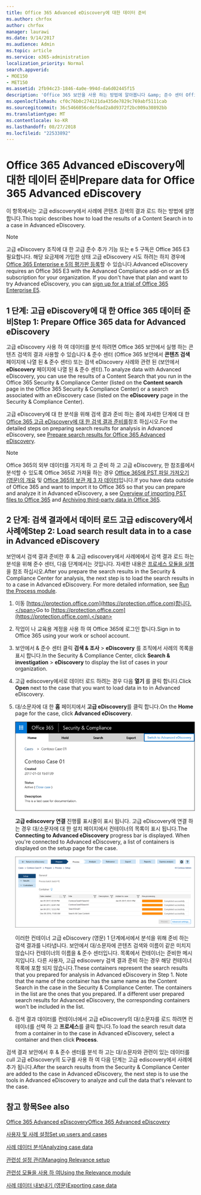 ```yaml
---
title: Office 365 Advanced eDiscovery에 대한 데이터 준비
ms.author: chrfox
author: chrfox
manager: laurawi
ms.date: 9/14/2017
ms.audience: Admin
ms.topic: article
ms.service: o365-administration
localization_priority: Normal
search.appverid:
- MOE150
- MET150
ms.assetid: 2fb94c23-1846-4a0e-994d-da6d02445f15
description: 'Office 365 보안을 사용 하는 방법에 알아봅니다 &amp; 준수 센터 Office 365 고급 eDiscovery 사용 하 여 분석을 위해 Office 365 데이터를 준비 합니다. '
ms.openlocfilehash: cf0c76b0c274121da435de7829c769abf5111cab
ms.sourcegitcommit: 36c5466056cdef6ad2a8d9372f2bc009a30892bb
ms.translationtype: MT
ms.contentlocale: ko-KR
ms.lasthandoff: 08/27/2018
ms.locfileid: "22533892"
---
```

# <a name="prepare-data-for-office-365-advanced-ediscovery"></a><span data-ttu-id="1e941-103">Office 365 Advanced eDiscovery에 대한 데이터 준비</span><span class="sxs-lookup"><span data-stu-id="1e941-103">Prepare data for Office 365 Advanced eDiscovery</span></span>

<span data-ttu-id="1e941-104">이 항목에서는 고급 ediscovery에서 사례에 콘텐츠 검색의 결과 로드 하는 방법에 설명 합니다.</span><span class="sxs-lookup"><span data-stu-id="1e941-104">This topic describes how to load the results of a Content Search in to a case in Advanced eDiscovery.</span></span> 
  
> [!NOTE]
> <span data-ttu-id="1e941-p101">고급 eDiscovery 조직에 대 한 고급 준수 추가 기능 또는 e 5 구독은 Office 365 E3 필요합니다. 해당 요금제에 가입한 상태 고급 eDiscovery 시도 하려는 하지 경우에 [Office 365 Enterprise e 5의 평가판 등록](https://go.microsoft.com/fwlink/p/?LinkID=698279)할 수 있습니다.</span><span class="sxs-lookup"><span data-stu-id="1e941-p101">Advanced eDiscovery requires an Office 365 E3 with the Advanced Compliance add-on or an E5 subscription for your organization. If you don't have that plan and want to try Advanced eDiscovery, you can [sign up for a trial of Office 365 Enterprise E5](https://go.microsoft.com/fwlink/p/?LinkID=698279).</span></span> 
  
## <a name="step-1-prepare-office-365-data-for-advanced-ediscovery"></a><span data-ttu-id="1e941-107">1 단계: 고급 eDiscovery에 대 한 Office 365 데이터 준비</span><span class="sxs-lookup"><span data-stu-id="1e941-107">Step 1: Prepare Office 365 data for Advanced eDiscovery</span></span>

<span data-ttu-id="1e941-108">고급 eDiscovery 사용 하 여 데이터를 분석 하려면 Office 365 보안에서 실행 하는 콘텐츠 검색의 결과 사용할 수 있습니다 &amp; 준수 센터 (Office 365 보안에서 **콘텐츠 검색** 페이지에 나열 된 &amp; 준수 센터) 또는 검색 eDiscovery 사례와 관련 된 (보안에서 **eDiscovery** 페이지에 나열 된 &amp; 준수 센터).</span><span class="sxs-lookup"><span data-stu-id="1e941-108">To analyze data with Advanced eDiscovery, you can use the results of a Content Search that you run in the Office 365 Security &amp; Compliance Center (listed on the **Content search** page in the Office 365 Security &amp; Compliance Center) or a search associated with an eDiscovery case (listed on the **eDiscovery** page in the Security &amp; Compliance Center).</span></span> 
  
<span data-ttu-id="1e941-109">고급 eDiscovery에 대 한 분석을 위해 검색 결과 준비 하는 중에 자세한 단계에 대 한 [Office 365 고급 eDiscovery에 대 한 검색 결과 준비를](prepare-search-results-for-advanced-ediscovery.md)참조 하십시오.</span><span class="sxs-lookup"><span data-stu-id="1e941-109">For the detailed steps on preparing search results for analysis in Advanced eDiscovery, see [Prepare search results for Office 365 Advanced eDiscovery](prepare-search-results-for-advanced-ediscovery.md).</span></span>
  
> [!NOTE]
> <span data-ttu-id="1e941-110">Office 365의 외부 데이터를 가지게 하 고 준비 하 고 고급 eDiscovery, 한 참조를에서 분석할 수 있도록 Office 365로 가져올 하는 경우 [Office 365에 PST 파일 가져오기 (영문)의 개요](https://support.office.com/article/ba688e0a-0fcb-4bd7-8e57-2b669564ea84) 및 [Office 365의 보관 제 3 자 데이터](https://go.microsoft.com/fwlink/p/?linkid=716918)입니다.</span><span class="sxs-lookup"><span data-stu-id="1e941-110">If you have data outside of Office 365 and want to import it to Office 365 so that you can prepare and analyze it in Advanced eDiscovery, a see [Overview of importing PST files to Office 365](https://support.office.com/article/ba688e0a-0fcb-4bd7-8e57-2b669564ea84) and [Archiving third-party data in Office 365](https://go.microsoft.com/fwlink/p/?linkid=716918).</span></span> 
  
## <a name="step-2-load-search-result-data-in-to-a-case-in-advanced-ediscovery"></a><span data-ttu-id="1e941-111">2 단계: 검색 결과에서 데이터 로드 고급 ediscovery에서 사례에</span><span class="sxs-lookup"><span data-stu-id="1e941-111">Step 2: Load search result data in to a case in Advanced eDiscovery</span></span>

<span data-ttu-id="1e941-p102">보안에서 검색 결과 준비한 후 &amp; 고급 ediscovery에서 사례에에서 검색 결과 로드 하는 분석을 위해 준수 센터, 다음 단계에서는 것입니다. 자세한 내용은 [프로세스 모듈을 실행](run-the-process-module-in-advanced-ediscovery.md)을 참조 하십시오.</span><span class="sxs-lookup"><span data-stu-id="1e941-p102">After you prepare the search results in the Security &amp; Compliance Center for analysis, the next step is to load the search results in to a case in Advanced eDiscovery. For more detailed information, see [Run the Process module](run-the-process-module-in-advanced-ediscovery.md).</span></span>
  
1. <span data-ttu-id="1e941-114">이동 [https://protection.office.com](https://protection.office.com)합니다.</span><span class="sxs-lookup"><span data-stu-id="1e941-114">Go to [https://protection.office.com](https://protection.office.com).</span></span>
    
2. <span data-ttu-id="1e941-115">작업이 나 교육용 계정을 사용 하 여 Office 365에 로그인 합니다.</span><span class="sxs-lookup"><span data-stu-id="1e941-115">Sign in to Office 365 using your work or school account.</span></span>
    
3. <span data-ttu-id="1e941-116">보안에서 &amp; 준수 센터 클릭 **검색 &amp; 조사** \> **eDiscovery** 를 조직에서 사례의 목록을 표시 합니다.</span><span class="sxs-lookup"><span data-stu-id="1e941-116">In the Security &amp; Compliance Center, click **Search &amp; investigation** \> **eDiscovery** to display the list of cases in your organization.</span></span> 
    
4. <span data-ttu-id="1e941-117">고급 ediscovery에서로 데이터 로드 하려는 경우 다음 **열기** 를 클릭 합니다.</span><span class="sxs-lookup"><span data-stu-id="1e941-117">Click **Open** next to the case that you want to load data in to in Advanced eDiscovery.</span></span> 
    
5. <span data-ttu-id="1e941-118">대/소문자에 대 한 **홈** 페이지에서 **고급 eDiscovery**를 클릭 합니다.</span><span class="sxs-lookup"><span data-stu-id="1e941-118">On the **Home** page for the case, click **Advanced eDiscovery**.</span></span> 
    
    ![고급 eDiscovery의 대/소문자를 열려면 고급 ediscovery 스위치를 클릭 합니다.](media/8e34ba23-62e3-4e68-a530-b6ece39b54be.png)
  
    <span data-ttu-id="1e941-p103">**고급 ediscovery 연결** 진행률 표시줄이 표시 됩니다. 고급 eDiscovery에 연결 하는 경우 대/소문자에 대 한 설치 페이지에서 컨테이너의 목록이 표시 됩니다.</span><span class="sxs-lookup"><span data-stu-id="1e941-p103">The **Connecting to Advanced eDiscovery** progress bar is displayed. When you're connected to Advanced eDiscovery, a list of containers is displayed on the setup page for the case.</span></span> 
    
    ![대/소문자 고급 eDiscovery에 표시 됩니다.](media/8036e152-70dc-4bb7-9379-61c1ed8326b4.png)
  
     <span data-ttu-id="1e941-p104">이러한 컨테이너 고급 eDiscovery (영문) 1 단계에서에서 분석을 위해 준비 하는 검색 결과를 나타냅니다. 보안에서 대/소문자에 콘텐츠 검색와 이름이 같은 미치지 않습니다 컨테이너의 이름을 &amp; 준수 센터입니다. 목록에서 컨테이너는 준비한 메시지입니다. 다른 사용자, 고급 ediscovery 검색 결과 준비 하는 경우 해당 컨테이너 목록에 포함 되지 않습니다.</span><span class="sxs-lookup"><span data-stu-id="1e941-p104">These containers represent the search results that you prepared for analysis in Advanced eDiscovery in Step 1. Note that the name of the container has the same name as the Content Search in the case in the Security &amp; Compliance Center. The containers in the list are the ones that you prepared. If a different user prepared search results for Advanced eDiscovery, the corresponding containers won't be included in the list.</span></span> 
    
6. <span data-ttu-id="1e941-127">검색 결과 데이터를 컨테이너에서 고급 eDiscovery의 대/소문자를 로드 하려면 컨테이너를 선택 하 고 **프로세스**를 클릭 합니다.</span><span class="sxs-lookup"><span data-stu-id="1e941-127">To load the search result data from a container in to the case in Advanced eDiscovery, select a container and then click **Process**.</span></span>
    
<span data-ttu-id="1e941-128">검색 결과 보안에서 후 &amp; 준수 센터를 분석 하 고는 대/소문자와 관련이 있는 데이터를 cull 고급 eDiscovery의 도구를 사용 하 여 다음 단계는 고급 ediscovery에서 사례에 추가 됩니다.</span><span class="sxs-lookup"><span data-stu-id="1e941-128">After the search results from the Security &amp; Compliance Center are added to the case in Advanced eDiscovery, the next step is to use the tools in Advanced eDiscovery to analyze and cull the data that's relevant to the case.</span></span> 
  
## <a name="see-also"></a><span data-ttu-id="1e941-129">참고 항목</span><span class="sxs-lookup"><span data-stu-id="1e941-129">See also</span></span>

[<span data-ttu-id="1e941-130">Office 365 Advanced eDiscovery</span><span class="sxs-lookup"><span data-stu-id="1e941-130">Office 365 Advanced eDiscovery</span></span>](office-365-advanced-ediscovery.md)
  
[<span data-ttu-id="1e941-131">사용자 및 사례 설정</span><span class="sxs-lookup"><span data-stu-id="1e941-131">Set up users and cases</span></span>](set-up-users-and-cases-in-advanced-ediscovery.md)
  
[<span data-ttu-id="1e941-132">사례 데이터 분석</span><span class="sxs-lookup"><span data-stu-id="1e941-132">Analyzing case data</span></span>](analyze-case-data-with-advanced-ediscovery.md)
  
[<span data-ttu-id="1e941-133">관련성 설정 관리</span><span class="sxs-lookup"><span data-stu-id="1e941-133">Managing Relevance setup</span></span>](manage-relevance-setup-in-advanced-ediscovery.md)
  
[<span data-ttu-id="1e941-134">관련성 모듈을 사용 하 여</span><span class="sxs-lookup"><span data-stu-id="1e941-134">Using the Relevance module</span></span>](use-relevance-in-advanced-ediscovery.md)
  
[<span data-ttu-id="1e941-135">사례 데이터 내보내기 (영문)</span><span class="sxs-lookup"><span data-stu-id="1e941-135">Exporting case data</span></span>](export-case-data-in-advanced-ediscovery.md)

